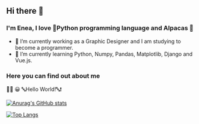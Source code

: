 ## Hi there 👋
### I'm Enea, I love 🐍Python programming language and Alpacas 🦙

- 🔭 I’m currently working as a Graphic Designer and I am studying to become a programmer.
- 🌱 I’m currently learning Python, Numpy, Pandas, Matplotlib, Django and Vue.js.

### Here you can find out about me   
👨‍💻 😀 🔤Hello World!🔤❗️


[![Anurag's GitHub stats](https://github-readme-stats.vercel.app/api?username=eneajorgji)](https://github.com/eneajorgji/github-readme-stats)

[![Top Langs](https://github-readme-stats.vercel.app/api/top-langs/?username=eneajorgji&layout=compact)](https://github.com/anuraghazra/github-readme-stats)
